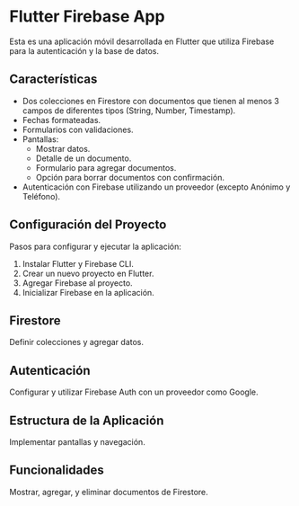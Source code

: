 <body>

<h1>Flutter Firebase App</h1>

<p>Esta es una aplicación móvil desarrollada en Flutter que utiliza Firebase para la autenticación y la base de datos.</p>

<h2>Características</h2>
<ul>
  <li>Dos colecciones en Firestore con documentos que tienen al menos 3 campos de diferentes tipos (String, Number, Timestamp).</li>
  <li>Fechas formateadas.</li>
  <li>Formularios con validaciones.</li>
  <li>Pantallas:
    <ul>
      <li>Mostrar datos.</li>
      <li>Detalle de un documento.</li>
      <li>Formulario para agregar documentos.</li>
      <li>Opción para borrar documentos con confirmación.</li>
    </ul>
  </li>
  <li>Autenticación con Firebase utilizando un proveedor (excepto Anónimo y Teléfono).</li>
</ul>

<h2>Configuración del Proyecto</h2>
<p>Pasos para configurar y ejecutar la aplicación:</p>
<ol>
  <li>Instalar Flutter y Firebase CLI.</li>
  <li>Crear un nuevo proyecto en Flutter.</li>
  <li>Agregar Firebase al proyecto.</li>
  <li>Inicializar Firebase en la aplicación.</li>
</ol>

<h2>Firestore</h2>
<p>Definir colecciones y agregar datos.</p>

<h2>Autenticación</h2>
<p>Configurar y utilizar Firebase Auth con un proveedor como Google.</p>

<h2>Estructura de la Aplicación</h2>
<p>Implementar pantallas y navegación.</p>

<h2>Funcionalidades</h2>
<p>Mostrar, agregar, y eliminar documentos de Firestore.</p>

</body>
</html>
